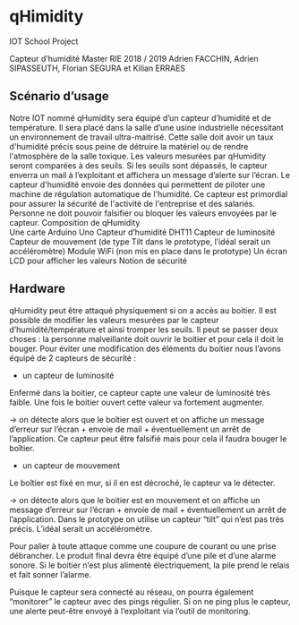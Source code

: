 # qHimidity
IOT School Project

Capteur d’humidité
Master RIE 2018 / 2019
Adrien FACCHIN, Adrien SIPASSEUTH, Florian SEGURA et Kilian ERRAES


## Scénario d’usage
                   
Notre IOT nommé qHumidity sera équipé d’un capteur d’humidité et de température.
Il sera placé dans la salle d’une usine industrielle nécessitant un environnement de travail ultra-maitrisé.
Cette salle doit avoir un taux d'humidité précis sous peine de détruire la matériel ou de rendre l'atmosphère de la salle toxique.
Les valeurs mesurées par qHumidity seront comparées à des seuils. Si les seuils sont dépassés, le capteur enverra un mail à l’exploitant et affichera un message d’alerte sur l’écran.
Le capteur d'humidité envoie des données qui permettent de piloter une machine de régulation automatique de l'humidité.
Ce capteur est primordial pour assurer la sécurité de l'activité de l'entreprise et des salariés.
Personne ne doit pouvoir falsifier ou bloquer les valeurs envoyées par le capteur.
Composition de qHumidity              
Une carte Arduino Uno
Capteur d’humidité DHT11
Capteur de luminosité
Capteur de mouvement (de type Tilt dans le prototype, l’idéal serait un accéléromètre)
Module WiFi (non mis en place dans le prototype)
Un écran LCD pour afficher les valeurs
Notion de sécurité

## Hardware

qHumidity peut être attaqué physiquement si on a accès au boitier.
Il est possible de modifier les valeurs mesurées par le capteur d’humidité/température et ainsi tromper les seuils.
Il peut se passer deux choses : la personne malveillante doit ouvrir le boitier et pour cela il doit le bouger.
Pour éviter une modification des éléments du boitier nous l’avons équipé de 2 capteurs de sécurité :

* un capteur de luminosité

Enfermé dans la boitier, ce capteur capte une valeur de luminosité très faible. Une fois le boitier ouvert cette valeur va fortement augmenter.

→ on détecte alors que le boîtier est ouvert et on affiche un message d’erreur sur l’écran + envoie de mail + éventuellement un arrêt de l’application.
Ce capteur peut être falsifié mais pour cela il faudra bouger le boîtier.

* un capteur de mouvement

Le boîtier est fixé en mur, si il en est décroché, le capteur va le détecter.

→ on détecte alors que le boitier est en mouvement et on affiche un message d’erreur sur l’écran + envoie de mail + éventuellement un arrêt de l’application.
Dans le prototype on utilise un capteur “tilt” qui n’est pas très précis. L’idéal serait un accéléromètre.

Pour palier à toute attaque comme une coupure de courant ou une prise débrancher. Le produit final devra être équipé d’une pile et d’une alarme sonore.
Si le boitier n’est plus alimenté électriquement, la pile prend le relais et fait sonner l’alarme.

Puisque le capteur sera connecté au réseau, on pourra également “monitorer” le capteur avec des pings régulier. Si on ne ping plus le capteur, une alerte peut-être envoyé à l’exploitant via l’outil de monitoring.



